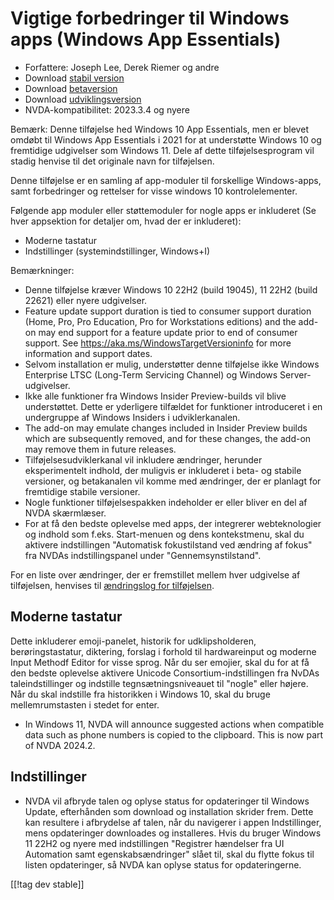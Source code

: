 # Vigtige forbedringer til Windows apps (Windows App Essentials) #

* Forfattere: Joseph Lee, Derek Riemer og andre
* Download [stabil version][1]
* Download [betaversion][2]
* Download [udviklingsversion][3]
* NVDA-kompatibilitet: 2023.3.4 og nyere

Bemærk: Denne tilføjelse hed Windows 10 App Essentials, men er blevet omdøbt
til Windows App Essentials i 2021 for at understøtte Windows 10 og
fremtidige udgivelser som Windows 11. Dele af dette tilføjelsesprogram vil
stadig henvise til det originale navn for tilføjelsen.

Denne tilføjelse er en samling af app-moduler til forskellige Windows-apps,
samt forbedringer og rettelser for visse windows 10 kontrolelementer.

Følgende app moduler eller støttemoduler for nogle apps er inkluderet (Se
hver appsektion for detaljer om, hvad der er inkluderet):

* Moderne tastatur
* Indstillinger (systemindstillinger, Windows+I)

Bemærkninger:

* Denne tilføjelse kræver Windows 10 22H2 (build 19045), 11 22H2 (build
  22621) eller nyere udgivelser.
* Feature update support duration is tied to consumer support duration
  (Home, Pro, Pro Education, Pro for Workstations editions) and the add-on
  may end support for a feature update prior to end of consumer support. See
  <https://aka.ms/WindowsTargetVersioninfo> for more information and support
  dates.
* Selvom installation er mulig, understøtter denne tilføjelse ikke Windows
  Enterprise LTSC (Long-Term Servicing Channel) og Windows
  Server-udgivelser.
* Ikke alle funktioner fra Windows Insider Preview-builds vil blive
  understøttet. Dette er yderligere tilfældet for funktioner introduceret i
  en undergruppe af Windows Insiders i udviklerkanalen.
* The add-on may emulate changes included in Insider Preview builds which
  are subsequently removed, and for these changes, the add-on may remove
  them in future releases.
* Tilføjelsesudviklerkanal vil inkludere ændringer, herunder eksperimentelt
  indhold, der muligvis er inkluderet i beta- og stabile versioner, og
  betakanalen vil komme med ændringer, der er planlagt for fremtidige
  stabile versioner.
* Nogle funktioner tilføjelsespakken indeholder er eller bliver en del af
  NVDA skærmlæser.
* For at få den bedste oplevelse med apps, der integrerer webteknologier og
  indhold som f.eks. Start-menuen og dens kontekstmenu, skal du aktivere
  indstillingen "Automatisk fokustilstand ved ændring af fokus" fra NVDAs
  indstillingspanel under "Gennemsynstilstand".

For en liste over ændringer, der er fremstillet mellem hver udgivelse af
tilføjelsen, henvises til [ændringslog for tilføjelsen][4].

## Moderne tastatur

Dette inkluderer emoji-panelet, historik for udklipsholderen,
berøringstastatur, diktering, forslag i forhold til hardwareinput og moderne
Input Methodf Editor for visse sprog. Når du ser emojier, skal du for at få
den bedste oplevelse aktivere Unicode Consortium-indstillingen fra NvDAs
taleindstillinger og indstille tegnsætningsniveauet til "nogle" eller
højere. Når du skal indstille fra historikken i Windows 10, skal du bruge
mellemrumstasten i stedet for enter.

* In Windows 11, NVDA will announce suggested actions when compatible data
  such as phone numbers is copied to the clipboard. This is now part of NVDA
  2024.2.

## Indstillinger

* NVDA vil afbryde talen og oplyse status for opdateringer til Windows
  Update, efterhånden som download og installation skrider frem. Dette kan
  resultere i afbrydelse af talen, når du navigerer i appen Indstillinger,
  mens opdateringer downloades og installeres. Hvis du bruger Windows 11
  22H2 og nyere med indstillingen "Registrer hændelser fra UI Automation
  samt egenskabsændringer" slået til, skal du flytte fokus til listen
  opdateringer, så NVDA kan oplyse status for opdateringerne.

[[!tag dev stable]]

[1]: https://www.nvaccess.org/addonStore/legacy?file=wintenApps

[2]: https://www.nvaccess.org/addonStore/legacy?file=wintenApps-beta

[3]: https://www.nvaccess.org/addonStore/legacy?file=wintenApps-dev

[4]: https://github.com/josephsl/wintenapps/wiki/w10changelog
